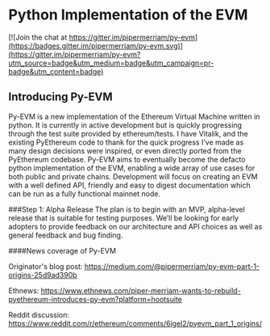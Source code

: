 # Python Implementation of the EVM

[![Join the chat at https://gitter.im/pipermerriam/py-evm](https://badges.gitter.im/pipermerriam/py-evm.svg)](https://gitter.im/pipermerriam/py-evm?utm_source=badge&utm_medium=badge&utm_campaign=pr-badge&utm_content=badge)
## Introducing Py-EVM
Py-EVM is a new implementation of the Ethereum Virtual Machine written in python. It is currently in active development but is quickly progressing through the test suite provided by ethereum/tests. I have Vitalik, and the existing PyEthereum code to thank for the quick progress I’ve made as many design decisions were inspired, or even directly ported from the PyEthereum codebase.
Py-EVM aims to eventually become the defacto python implementation of the EVM, enabling a wide array of use cases for both public and private chains. Development will focus on creating an EVM with a well defined API, friendly and easy to digest documentation which can be run as a fully functional mainnet node.

###Step 1: Alpha Release
The plan is to begin with an MVP, alpha-level release that is suitable for testing purposes. We’ll be looking for early adopters to provide feedback on our architecture and API choices as well as general feedback and bug finding.

####News coverage of Py-EVM

Originator's blog post: https://medium.com/@pipermerriam/py-evm-part-1-origins-25d9ad390b

Ethnews: https://www.ethnews.com/piper-merriam-wants-to-rebuild-pyethereum-introduces-py-evm?platform=hootsuite

Reddit discussion: https://www.reddit.com/r/ethereum/comments/6igel2/pyevm_part_1_origins/